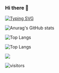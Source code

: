 ### Hi there 👋

[![Typing SVG](https://readme-typing-svg.herokuapp.com/?lines=Hello+World;Welcome+to+my+github+profile;Try+googling+harjasnagi)](https://git.io/typing-svg)

![Anurag's GitHub stats](https://github-readme-stats.vercel.app/api?username=harjasnagi&show_icons=true&theme=nightowl)

![Top Langs](https://github-readme-stats.vercel.app/api/top-langs/?username=harjasnagi)

![Top Langs](https://github-readme-stats.vercel.app/api/top-langs/?username=harjasnagi&layout=compact)

![](https://visitor-badge.laobi.icu/badge?page_id=harjasnagi.harjasnagi)

![visitors](https://visitor-badge.glitch.me/badge?page_id=harjasnagi.visitor-badge)
<!--
**harjasnagi/harjasnagi** is a ✨ _special_ ✨ repository because its `README.md` (this file) appears on your GitHub profile.

Here are some ideas to get you started:

- 🔭 I’m currently working on ...
- 🌱 I’m currently learning ...
- 👯 I’m looking to collaborate on ...
- 🤔 I’m looking for help with ...
- 💬 Ask me about ...
- 📫 How to reach me: ...
- 😄 Pronouns: ...
- ⚡ Fun fact: ...
-->
